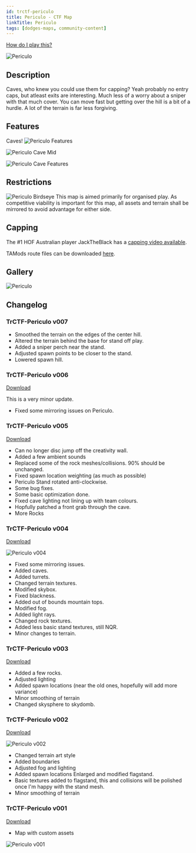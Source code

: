 ```yaml
---
id: trctf-periculo
title: Periculo - CTF Map
linkTitle: Periculo
tags: [dodges-maps, community-content]
---
```

[How do I play this?](/docs/guide-install-setup#playing-community-maps)

![Periculo](/img/maps/periculo-shot.png)

## Description 
Caves, who knew you could use them for capping? Yeah probably no entry caps, but atleast exits are interesting. Much less of a worry about a sniper with that much cover. You can move fast but getting over the hill is a bit of a hurdle. A lot of the terrain is far less forgiving. 

## Features
Caves!
![Periculo Features](/img/maps/periculo-features.png)

![Periculo Cave Mid](/img/maps/periculo-caves-mid.png)

![Periculo Cave Features](/img/maps/periculo-caves-features.png)

## Restrictions
![Periculo Birdseye](/img/maps/periculo-birdseye.png)
This map is aimed primarily for organised play.
As competitive viability is important for this map, all assets and terrain shall be mirrored to avoid advantage for either side.

## Capping

The #1 HOF Australian player JackTheBlack has a [capping video available](https://youtu.be/izQGpW2qAc8). 

TAMods route files can be downloaded [here](/routes/jacktheblacks-periculo-routes.zip).

## Gallery
![Periculo](/img/maps/periculo-bases.png)

## Changelog
### TrCTF-Periculo v007
- Smoothed the terrain on the edges of the center hill.
- Altered the terrain behind the base for stand off play.
- Added a sniper perch near the stand.
- Adjusted spawn points to be closer to the stand.
- Lowered spawn hill.

### TrCTF-Periculo v006

[Download](https://drive.google.com/file/d/1gzeW_rplraKDo1tXjpLsAyujoesf2P1s/view?usp=sharing)

This is a very minor update.

- Fixed some mirroring issues on Periculo. 

### TrCTF-Periculo v005
[Download](https://drive.google.com/file/d/1mNzh4lqcJGqVzWOkowzgzgqrDTZbsUfS/view?usp=sharing)
- Can no longer disc jump off the creativity wall.
- Added a few ambient sounds
- Replaced some of the rock meshes/collisions. 90% should be unchanged.
- Fixed spawn location weighting (as much as possible)
- Periculo Stand rotated anti-clockwise.
- Some bug fixes.
- Some basic optimization done.
- Fixed cave lighting not lining up with team colours.
- Hopfully patched a front grab through the cave.
- More Rocks

### TrCTF-Periculo v004
[Download](https://drive.google.com/file/d/1iOdO28uRDKi5UCNfz_FIhkorbWK83ZfJ/view?usp=sharing)

![Periculo v004](/img/maps/periculo-v004.jpeg)

- Fixed some mirroring issues.
- Added caves.
- Added turrets.
- Changed terrain textures.
- Modified skybox.
- Fixed blackness.
- Added out of bounds mountain tops.
- Modified fog.
- Added light rays.
- Changed rock textures.
- Added less basic stand textures, still NQR.
- Minor changes to terrain.

### TrCTF-Periculo v003
[Download](https://drive.google.com/file/d/1pBwrY_hEKQGklYoU__fd_gHmdFD308BQ/view?usp=sharing)

- Added a few rocks.
- Adjusted lighting
- Added spawn locations (near the old ones, hopefully will add more variance)
- Minor smoothing of terrain
- Changed skysphere to skydomb.

### TrCTF-Periculo v002
[Download](https://drive.google.com/file/d/1lvU9RgR03h1CfLh5Z00ipA84i8Vp2d5Y/view?usp=sharing)

![Periculo v002](/img/maps/periculo-v002.png)

- Changed terrain art style
- Added boundaries
- Adjusted fog and lighting
- Added spawn locations
Enlarged and modified flagstand. 
- Basic textures added to flagstand, this and collisions will be polished once I'm happy with the stand mesh. 
- Minor smoothing of terrain


### TrCTF-Periculo v001
[Download](https://drive.google.com/file/d/1EVVhYbJNifpjH6mllB0kitl2XpQKN1xk/view?usp=sharing)
- Map with custom assets

![Periculo v001](/img/maps/periculo-v001.png)
